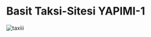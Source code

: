 # Basit Taksi-Sitesi YAPIMI-1


![taxiii](https://user-images.githubusercontent.com/33864154/50023385-10916c80-fff0-11e8-830b-92650a33632e.PNG)
